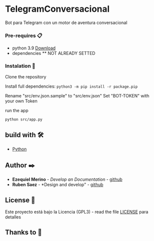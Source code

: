 # TelegramConversacional
Bot para Telegram con un motor de aventura conversacional

### Pre-requires 📋

* python 3.9 [Download](https://www.python.org/downloads/)
* dependencies
** NOT ALREADY SETTED


### Instalation 🔧

Clone the repository

Install full dependencies: ```python3 -m pip install -r package.pip```

Rename "src/env.json.sample" to "src/env.json"
Set "BOT-TOKEN" with your own Token

run the app
```
python src/app.py
```

## build with 🛠️

* [Python](https://www.python.org/downloads/)


## Author ✒️

* **Ezequiel Merino** - *Develop an Documentation* - [github](https://github.com/merinocabreraezequiel)
* **Ruben Saez** - *Design and develop" - [github](https://notalreadyknows)

## License 📄

Este proyecto está bajo la Licencia (GPL3) - read the file [LICENSE](LICENSE) para detalles

## Thanks to 🎁



